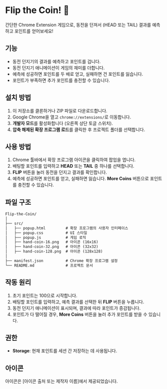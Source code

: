 # Flip the Coin! 🎲

간단한 Chrome Extension 게임으로, 동전을 던져서 (HEAD 또는 TAIL) 결과를 예측하고 포인트를 얻어보세요!

## 기능
- 동전 던지기의 결과를 예측하고 포인트를 겁니다.
- 동전 던지기 애니메이션이 게임의 재미를 더합니다.
- 예측에 성공하면 포인트를 두 배로 얻고, 실패하면 건 포인트를 잃습니다.
- 포인트가 부족하면 추가 포인트를 충전할 수 있습니다.

## 설치 방법
1. 이 저장소를 클론하거나 ZIP 파일로 다운로드합니다.
2. Google Chrome을 열고 `chrome://extensions/`로 이동합니다.
3. **개발자 모드**를 활성화합니다 (오른쪽 상단 토글 스위치).
4. **압축 해제된 확장 프로그램 로드**를 클릭한 후 프로젝트 폴더를 선택합니다.

## 사용 방법
1. Chrome 툴바에서 확장 프로그램 아이콘을 클릭하여 팝업을 엽니다.
2. 배팅할 포인트를 입력하고 **HEAD** 또는 **TAIL** 중 하나를 선택합니다.
3. **FLIP** 버튼을 눌러 동전을 던지고 결과를 확인합니다.
4. 예측에 성공하면 포인트를 얻고, 실패하면 잃습니다. **More Coins** 버튼으로 포인트를 충전할 수 있습니다.

## 파일 구조
```markdown
Flip-the-Coin/
│
├── src/
│   ├── popup.html         # 확장 프로그램의 사용자 인터페이스
│   ├── popup.css          # UI 스타일
│   ├── popup.js           # 게임 로직
│   ├── hand-coin-16.png   # 아이콘 (16x16)
│   ├── hand-coin-32.png   # 아이콘 (32x32)
│   ├── hand-coin-128.png  # 아이콘 (128x128)
│
├── manifest.json          # Chrome 확장 프로그램 설정
└── README.md              # 프로젝트 문서
```

## 작동 원리
1.  초기 포인트는 100으로 시작합니다. 
2.  배팅할 포인트를 입력하고, 예측 결과를 선택한 뒤 **FLIP** 버튼을 누릅니다.
3.  동전 던지기 애니메이션이 표시되며, 결과에 따라 포인트가 증감됩니다.
4.  포인트가 다 떨어질 경우, **More Coins** 버튼을 눌러 추가 포인트를 받을 수 있습니다.

## 권한
-   **Storage**: 현재 포인트를 세션 간 저장하는 데 사용됩니다.

## 아이콘
아이콘은 [아이콘 출처 또는 제작자 이름]에서 제공되었습니다.
